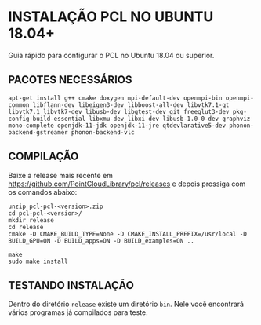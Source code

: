# INSTALAÇÃO PCL NO UBUNTU 18.04+
Guia rápido para configurar o PCL no Ubuntu 18.04 ou superior.

## PACOTES NECESSÁRIOS
```apt-get install g++ cmake doxygen mpi-default-dev openmpi-bin openmpi-common libflann-dev libeigen3-dev libboost-all-dev libvtk7.1-qt libvtk7.1 libvtk7-dev libusb-dev libgtest-dev git freeglut3-dev pkg-config build-essential libxmu-dev libxi-dev libusb-1.0-0-dev graphviz mono-complete openjdk-11-jdk openjdk-11-jre qtdevlarative5-dev phonon-backend-gstreamer phonon-backend-vlc```

## COMPILAÇÃO
Baixe a release mais recente em https://github.com/PointCloudLibrary/pcl/releases e depois prossiga com os comandos abaixo:

```
unzip pcl-pcl-<version>.zip
cd pcl-pcl-<version>/
mkdir release
cd release
cmake -D CMAKE_BUILD_TYPE=None -D CMAKE_INSTALL_PREFIX=/usr/local -D BUILD_GPU=ON -D BUILD_apps=ON -D BUILD_examples=ON ..

make
sudo make install
```


## TESTANDO INSTALAÇÃO
Dentro do diretório ```release``` existe um diretório ```bin```. Nele você encontrará vários programas já compilados para teste.
